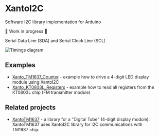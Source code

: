 # XantoI2C

Software I2C library implementation for Arduino

:construction: Work in progress :construction:

Serial Data Line (SDA) and Serial Clock Line (SCL)

![Timings diagram ](https://github.com/xantorohara/XantoI2C/raw/master/extras/XantoI2C-timings.png?raw=true)

## Examples
* [Xanto_TM1637_Counter](https://github.com/xantorohara/XantoI2C/tree/master/examples/Xanto_TM1637_Counter) - example 
how to drive a 4-digit LED display module using XantoI2C
* [Xanto_KT0803L_Registers](https://github.com/xantorohara/XantoI2C/tree/master/examples/Xanto_KT0803L_Registers) - 
example how to read all registers from the KT0803L chip (FM transmitter module)

## Related projects
* [XantoTM1637](https://github.com/xantorohara/XantoTM1637) - a library for a "Digital Tube" (4-digit display module).
XantoTM1637 uses XantoI2C library for I2C communications with TM1637 chip.
  
